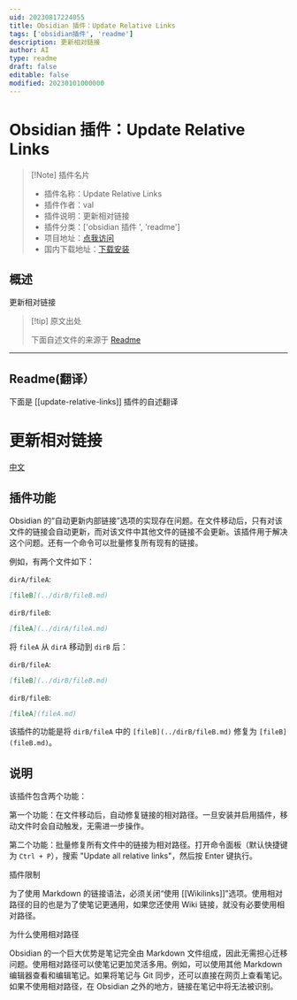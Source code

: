 ```yaml
---
uid: 20230817224055
title: Obsidian 插件：Update Relative Links
tags: ['obsidian插件', 'readme']
description: 更新相对链接
author: AI
type: readme
draft: false
editable: false
modified: 20230101000000
---
```


# Obsidian 插件：Update Relative Links

> [!Note] 插件名片
> - 插件名称：Update Relative Links
> - 插件作者：val
> - 插件说明：更新相对链接
> - 插件分类：['obsidian 插件 ', 'readme']
> - 项目地址：[点我访问](https://github.com/val3344/obsidian-update-relative-links)
> - 国内下载地址：[下载安装](https://pkmer.cn/products/plugin/pluginMarket/?update-relative-links)

## 概述

更新相对链接

> [!tip] 原文出处
>
>下面自述文件的来源于 [Readme](https://ghproxy.net/https://raw.githubusercontent.com/val3344/obsidian-update-relative-links/master/README.md)

---

## Readme(翻译）

下面是 [[update-relative-links]] 插件的自述翻译

# 更新相对链接

[中文](./README_zh.md)

## 插件功能

Obsidian 的“自动更新内部链接”选项的实现存在问题。在文件移动后，只有对该文件的链接会自动更新，而对该文件中其他文件的链接不会更新。该插件用于解决这个问题。还有一个命令可以批量修复所有现有的链接。

例如，有两个文件如下：

`dirA/fileA`:

````markdown
[fileB](../dirB/fileB.md)
````

`dirB/fileB`:

````markdown
[fileA](../dirA/fileA.md)
````

将 `fileA` 从 `dirA` 移动到 `dirB` 后：

`dirB/fileA`:

````markdown
[fileB](../dirB/fileB.md)
````

`dirB/fileB`:

````markdown
[fileA](fileA.md)
````

该插件的功能是将 `dirB/fileA` 中的 `[fileB](../dirB/fileB.md)` 修复为 `[fileB](fileB.md)`。

## 说明

该插件包含两个功能：

第一个功能：在文件移动后，自动修复链接的相对路径。一旦安装并启用插件，移动文件时会自动触发，无需进一步操作。

第二个功能：批量修复所有文件中的链接为相对路径。打开命令面板（默认快捷键为 `Ctrl + P`），搜索 "Update all relative links"，然后按 Enter 键执行。

插件限制

为了使用 Markdown 的链接语法，必须关闭“使用 [[Wikilinks]]”选项。使用相对路径的目的也是为了使笔记更通用，如果您还使用 Wiki 链接，就没有必要使用相对路径。

为什么使用相对路径

Obsidian 的一个巨大优势是笔记完全由 Markdown 文件组成，因此无需担心迁移问题。使用相对路径可以使笔记更加灵活多用。例如，可以使用其他 Markdown 编辑器查看和编辑笔记。如果将笔记与 Git 同步，还可以直接在网页上查看笔记。如果不使用相对路径，在 Obsidian 之外的地方，链接在笔记中将无法被识别。
